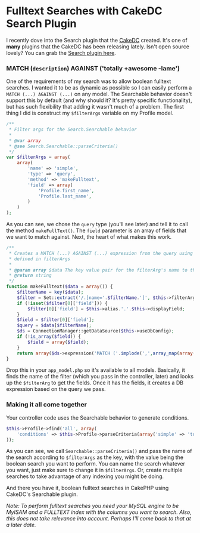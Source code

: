 # Fulltext Searches with CakeDC Search Plugin

I recently dove into the Search plugin that the [CakeDC](http://cakedc.com) created. It's one of **many** plugins that the CakeDC has been releasing lately. Isn't open source lovely? You can grab the [Search plugin here](http://github.com/CakeDC/search).

### MATCH (`description`) AGAINST ('totally +awesome -lame')

One of the requirements of my search was to allow boolean fulltext searches. I wanted it to be as dynamic as possible so I can easily perform a `MATCH (...) AGAINST (...)` on any model. The Searchable behavior doesn't support this by default (and why should it? It's pretty specific functionality), but has such flexibility that adding it wasn't much of a problem. The first thing I did is construct my `$filterArgs` variable on my Profile model.


```php
/**
 * Filter args for the Search.Searchable behavior
 *
 * @var array
 * @see Search.Searchable::parseCriteria()
 */
var $filterArgs = array(
	array(
		'name' => 'simple',
		'type' => 'query',
		'method' => 'makeFulltext',
		'field' => array(
			'Profile.first_name',
			'Profile.last_name',
		)
	)
);
```


As you can see, we chose the `query` type (you'll see later) and tell it to call the method `makeFullText()`. The `field` parameter is an array of fields that we want to match against. Next, the heart of what makes this work.


```php
/**
 * Creates a MATCH (...) AGAINST (...) expression from the query using the fields
 * defined in filterArgs
 *
 * @param array $data The key value pair for the filterArg's name to the query
 * @return string
 */
function makeFulltext($data = array()) {
	$filterName = key($data);
	$filter = Set::extract('/.[name='.$filterName.']', $this->filterArgs);
	if (!isset($filter[0]['field'])) {
		$filter[0]['field'] = $this->alias.'.'.$this->displayField;
	}
	$field = $filter[0]['field'];
	$query = $data[$filterName];
	$ds = ConnectionManager::getDataSource($this->useDbConfig);
	if (!is_array($field)) {
		$field = array($field);
	}
	return array($ds->expression('MATCH ('.implode(',',array_map(array($ds, 'name'), $field)).') AGAINST ('.$ds->value($query).' IN BOOLEAN MODE)'));
}
```

Drop this in your `app_model.php` so it's available to all models. Basically, it finds the name of the filter (which you pass in the controller, later) and looks up the `$filterArg` to get the fields. Once it has the fields, it creates a DB expression based on the query we pass.

### Making it all come together

Your controller code uses the Searchable behavior to generate conditions.


```php
$this->Profile->find('all', array(
	'conditions' => $this->Profile->parseCriteria(array('simple' => 'totally +awesome'))
));
```

As you can see, we call `Searchable::parseCriteria()` and pass the name of the search according to `$filterArgs` as the key, with the value being the boolean search you want to perform. You can name the search whatever you want, just make sure to change it in `$filterArgs`. Or, create multiple searches to take advantage of any indexing you might be doing.

And there you have it, boolean fulltext searches in CakePHP using CakeDC's Searchable plugin.

*Note: To perform fulltext searches you need your MySQL engine to be MyISAM and a FULLTEXT index with the columns you want to search. Also, this does not take relevance into account. Perhaps I'll come back to that at a later date.*
